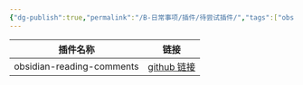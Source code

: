 ```yaml
---
{"dg-publish":true,"permalink":"/B-日常事项/插件/待尝试插件/","tags":["obsidian插件"]}
---
```



| 插件名称                  | 链接                                                               |
| ------------------------- | ------------------------------------------------------------------ |
|obsidian-reading-comments |[github 链接](https://github.com/BumbrT/obsidian-reading-comments)|



